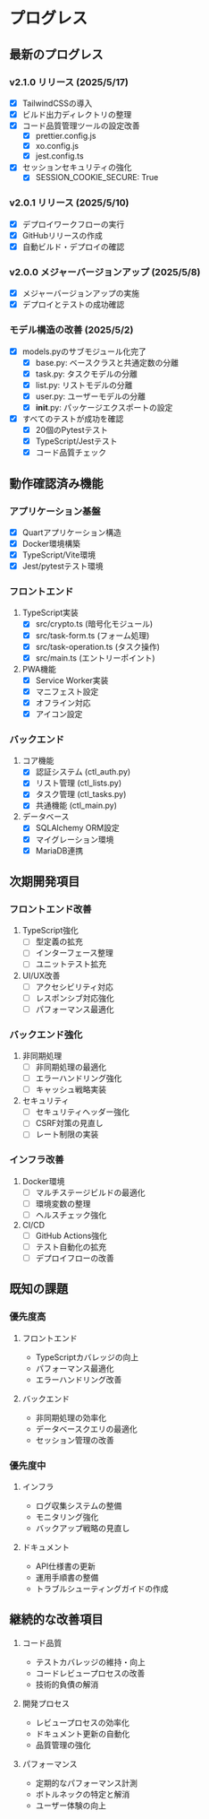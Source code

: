 # プログレス

## 最新のプログレス

### v2.1.0 リリース (2025/5/17)

- [x] TailwindCSSの導入
- [x] ビルド出力ディレクトリの整理
- [x] コード品質管理ツールの設定改善
  - [x] prettier.config.js
  - [x] xo.config.js
  - [x] jest.config.ts
- [x] セッションセキュリティの強化
  - [x] SESSION_COOKIE_SECURE: True

### v2.0.1 リリース (2025/5/10)

- [x] デプロイワークフローの実行
- [x] GitHubリリースの作成
- [x] 自動ビルド・デプロイの確認

### v2.0.0 メジャーバージョンアップ (2025/5/8)

- [x] メジャーバージョンアップの実施
- [x] デプロイとテストの成功確認

### モデル構造の改善 (2025/5/2)

- [x] models.pyのサブモジュール化完了
  - [x] base.py: ベースクラスと共通定数の分離
  - [x] task.py: タスクモデルの分離
  - [x] list.py: リストモデルの分離
  - [x] user.py: ユーザーモデルの分離
  - [x] __init__.py: パッケージエクスポートの設定
- [x] すべてのテストが成功を確認
  - [x] 20個のPytestテスト
  - [x] TypeScript/Jestテスト
  - [x] コード品質チェック

## 動作確認済み機能

### アプリケーション基盤

- [x] Quartアプリケーション構造
- [x] Docker環境構築
- [x] TypeScript/Vite環境
- [x] Jest/pytestテスト環境

### フロントエンド

1. TypeScript実装
   - [x] src/crypto.ts (暗号化モジュール)
   - [x] src/task-form.ts (フォーム処理)
   - [x] src/task-operation.ts (タスク操作)
   - [x] src/main.ts (エントリーポイント)

2. PWA機能
   - [x] Service Worker実装
   - [x] マニフェスト設定
   - [x] オフライン対応
   - [x] アイコン設定

### バックエンド

1. コア機能
   - [x] 認証システム (ctl_auth.py)
   - [x] リスト管理 (ctl_lists.py)
   - [x] タスク管理 (ctl_tasks.py)
   - [x] 共通機能 (ctl_main.py)

2. データベース
   - [x] SQLAlchemy ORM設定
   - [x] マイグレーション環境
   - [x] MariaDB連携

## 次期開発項目

### フロントエンド改善

1. TypeScript強化
   - [ ] 型定義の拡充
   - [ ] インターフェース整理
   - [ ] ユニットテスト拡充

2. UI/UX改善
   - [ ] アクセシビリティ対応
   - [ ] レスポンシブ対応強化
   - [ ] パフォーマンス最適化

### バックエンド強化

1. 非同期処理
   - [ ] 非同期処理の最適化
   - [ ] エラーハンドリング強化
   - [ ] キャッシュ戦略実装

2. セキュリティ
   - [ ] セキュリティヘッダー強化
   - [ ] CSRF対策の見直し
   - [ ] レート制限の実装

### インフラ改善

1. Docker環境
   - [ ] マルチステージビルドの最適化
   - [ ] 環境変数の整理
   - [ ] ヘルスチェック強化

2. CI/CD
   - [ ] GitHub Actions強化
   - [ ] テスト自動化の拡充
   - [ ] デプロイフローの改善

## 既知の課題

### 優先度高

1. フロントエンド
   - TypeScriptカバレッジの向上
   - パフォーマンス最適化
   - エラーハンドリング改善

2. バックエンド
   - 非同期処理の効率化
   - データベースクエリの最適化
   - セッション管理の改善

### 優先度中

1. インフラ
   - ログ収集システムの整備
   - モニタリング強化
   - バックアップ戦略の見直し

2. ドキュメント
   - API仕様書の更新
   - 運用手順書の整備
   - トラブルシューティングガイドの作成

## 継続的な改善項目

1. コード品質
   - テストカバレッジの維持・向上
   - コードレビュープロセスの改善
   - 技術的負債の解消

2. 開発プロセス
   - レビュープロセスの効率化
   - ドキュメント更新の自動化
   - 品質管理の強化

3. パフォーマンス
   - 定期的なパフォーマンス計測
   - ボトルネックの特定と解消
   - ユーザー体験の向上
